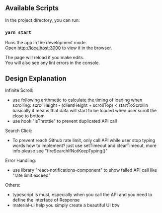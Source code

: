 ## Available Scripts

In the project directory, you can run:

### `yarn start`

Runs the app in the development mode.\
Open [http://localhost:3000](http://localhost:3000) to view it in the browser.

The page will reload if you make edits.\
You will also see any lint errors in the console.

## Design Explanation

Infinite Scroll:
- use following arithmetic to calculate the timing of loading when scrolling:
scrollHeight - (clientHeight + scrollTop) < startToScrollIn
basically it means that data will start to be loaded when user scroll the close to bottom
- use hook "isThrottle" to prevent duplicated API call

Search Click:
- To prevent reach Github rate limit, only call API while user stop typing words
how to implement? just use setTimeout and clearTimeout, more info please see "fireSearchIfNotKeepTyping()"

Error Handling:
- use library "react-notifications-component" to show failed API call like "rate limit exceed"

Others:
- typescript is must, especially when you call the API and you need to define the interface of Response
- material-ui help you simply create a beautiful UI btw
